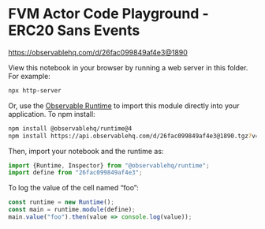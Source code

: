 # FVM Actor Code Playground - ERC20 Sans Events

https://observablehq.com/d/26fac099849af4e3@1890

View this notebook in your browser by running a web server in this folder. For
example:

~~~sh
npx http-server
~~~

Or, use the [Observable Runtime](https://github.com/observablehq/runtime) to
import this module directly into your application. To npm install:

~~~sh
npm install @observablehq/runtime@4
npm install https://api.observablehq.com/d/26fac099849af4e3@1890.tgz?v=3
~~~

Then, import your notebook and the runtime as:

~~~js
import {Runtime, Inspector} from "@observablehq/runtime";
import define from "26fac099849af4e3";
~~~

To log the value of the cell named “foo”:

~~~js
const runtime = new Runtime();
const main = runtime.module(define);
main.value("foo").then(value => console.log(value));
~~~
